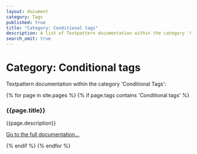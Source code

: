 ```yaml
---
layout: document
category: Tags
published: true
title: "Category: Conditional tags"
description: A list of Textpattern documentation within the category 'Conditional Tags'.
search_omit: true
---
```


# Category: Conditional tags

Textpattern documentation within the category 'Conditional Tags':

<div>
    {% for page in site.pages %}
        {% if page.tags contains 'Conditional tags' %}
            <article>
                <h3>{{page.title}}</h3>
                <p>{{page.description}}</p>
                <p><a href="{{page.url}}">Go to the full documentation...</a></p>
            </article>
        {% endif %}
    {% endfor %}
</div>

